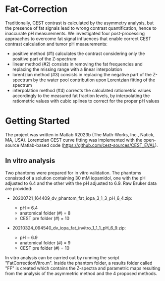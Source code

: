# Fat-Correction
Traditionally, CEST contrast is calculated by the asymmetry analysis, but the presence of fat signals lead to wrong contrast quantification, hence to inaccurate pH measurements. We investigated four post-processing approaches to overcome fat signal influences that enable correct CEST contrast calculation and tumor pH measurements:
- positive method (#1) calculates the contrast considering only the positive part of the Z-spectrum
- linear method (#2) consists in removing the fat frequencies and replacing the missing range with a linear interpolation
- lorentzian method (#3) consists in replacing the negative part of the Z-spectrum by the water pool contribution upon Lorentzian fitting of the spectrum
- interpolation method (#4) corrects the calculated ratiometric values accordingly to the measured fat fraction levels, by interpolating the ratiometric values with cubic splines to correct for the proper pH values

# Getting Started
The project was written in Matlab R2023b (The Math-Works, Inc., Natick, MA, USA). Lorentzian CEST curve fitting was implemented with the open-source Matlab-based code (https://github.com/cest-sources/CEST_EVAL). 

## In vitro analysis
Two phantoms were prepared for in vitro validation. The phantoms consisted of a solution containing 30 mM iopamidol, one with the pH adjusted to 6.4 and the other with the pH adjusted to 6.9. Raw Bruker data are provided:
- 20200721_164409_dv_phantom_fat_iopa_3_1_3_pH_6_4.zip:
   * pH = 6.4
   * anatomical folder (#) = 8
   * CEST pre folder (#) = 10
     
- 20210324_094540_dv_iopa_fat_invitro_1_1_1_pH_6_9.zip: 
   * pH = 6.9
   * anatomical folder (#) = 9
   * CEST pre folder (#) = 10
     
In vitro analysis can be carried out by running the script "FatCorrectionVitro.m". Inside the phantom folder, a results folder called "FF" is created which contains the Z-spectra and parametric maps resulting from the analysis of the asymmetric method and the 4 proposed methods.



